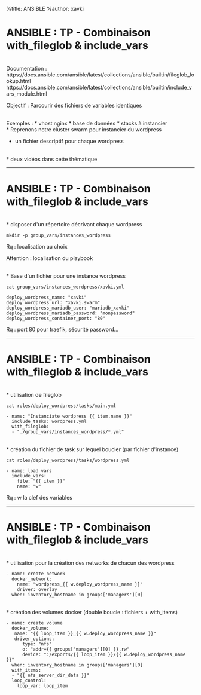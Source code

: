 %title: ANSIBLE
%author: xavki


# ANSIBLE : TP - Combinaison with_fileglob & include_vars


<br>
Documentation :
https://docs.ansible.com/ansible/latest/collections/ansible/builtin/fileglob_lookup.html
https://docs.ansible.com/ansible/latest/collections/ansible/builtin/include_vars_module.html

Objectif : Parcourir des fichiers de variables identiques

<br>
Exemples :
	* vhost nginx
	* base de données
	* stacks à instancier

<br>
* Reprenons notre cluster swarm pour instancier du wordpress

* un fichier descriptif pour chaque wordpress

<br>
* deux vidéos dans cette thématique

--------------------------------------------------------------------------------------------------------------

# ANSIBLE : TP - Combinaison with_fileglob & include_vars


<br>
* disposer d'un répertoire décrivant chaque wordpress

```
mkdir -p group_vars/instances_wordpress
```

Rq : localisation au choix 

Attention : localisation du playbook

<br>
* Base d'un fichier pour une instance wordpress

```
cat group_vars/instances_wordpress/xavki.yml

deploy_wordpress_name: "xavki"
deploy_wordpress_url: "xavki.swarm"
deploy_wordpress_mariadb_user: "mariadb_xavki"
deploy_wordpress_mariadb_password: "monpassword"
deploy_wordpress_container_port: "80"
```

Rq : port 80 pour traefik, sécurité password...

--------------------------------------------------------------------------------------------------------------

# ANSIBLE : TP - Combinaison with_fileglob & include_vars

<br>
* utilisation de fileglob

```
cat roles/deploy_wordpress/tasks/main.yml

- name: "Instanciate wordpress {{ item.name }}"
  include_tasks: wordpress.yml
  with_fileglob:
  - "./group_vars/instances_wordpress/*.yml"
```

<br>
* création du fichier de task sur lequel boucler (par fichier d'instance)

```
cat roles/deploy_wordpress/tasks/wordpress.yml

- name: load vars
  include_vars: 
    file: "{{ item }}"
    name: "w"
```

Rq : w la clef des variables

--------------------------------------------------------------------------------------------------------------

# ANSIBLE : TP - Combinaison with_fileglob & include_vars

<br>
* utilisation pour la création des networks de chacun des wordpress

```
- name: create network
  docker_network:
    name: "wordpress_{{ w.deploy_wordpress_name }}"
    driver: overlay
  when: inventory_hostname in groups['managers'][0]
```

<br>
* création des volumes docker (double boucle : fichiers + with_items)

```
- name: create volume
  docker_volume:
   name: "{{ loop_item }}_{{ w.deploy_wordpress_name }}"
   driver_options:
      type: "nfs"
      o: "addr={{ groups['managers'][0] }},rw"
      device: ":/exports/{{ loop_item }}/{{ w.deploy_wordpress_name }}"
  when: inventory_hostname in groups['managers'][0]
  with_items:
  - "{{ nfs_server_dir_data }}"
  loop_control:
    loop_var: loop_item
```


